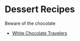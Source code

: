 # Dessert Recipes

Beware of the chocolate
- [White Chocolate Travelers](desserts/choco_travelers.md)
